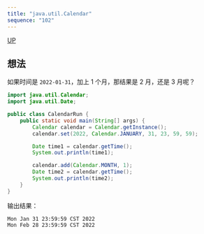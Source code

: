 ```yaml
---
title: "java.util.Calendar"
sequence: "102"
---
```


[UP](/java-time.html)


## 想法

如果时间是 `2022-01-31`，加上 1 个月，那结果是 2 月，还是 3 月呢？

```java
import java.util.Calendar;
import java.util.Date;

public class CalendarRun {
    public static void main(String[] args) {
        Calendar calendar = Calendar.getInstance();
        calendar.set(2022, Calendar.JANUARY, 31, 23, 59, 59);

        Date time1 = calendar.getTime();
        System.out.println(time1);

        calendar.add(Calendar.MONTH, 1);
        Date time2 = calendar.getTime();
        System.out.println(time2);
    }
}
```

输出结果：

```text
Mon Jan 31 23:59:59 CST 2022
Mon Feb 28 23:59:59 CST 2022
```
